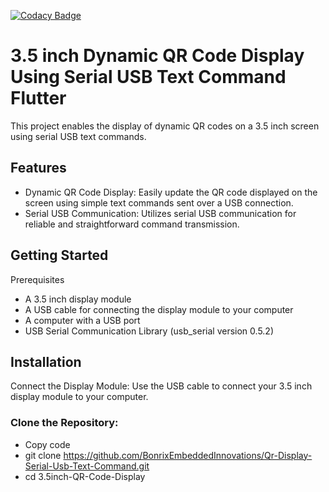 [![Codacy Badge](https://api.codacy.com/project/badge/Grade/83070da7805b4899820e285d2f7847b9)](https://www.codacy.com/manual/kai-morich/SimpleUsbTerminal?utm_source=github.com&amp;utm_medium=referral&amp;utm_content=kai-morich/SimpleUsbTerminal&amp;utm_campaign=Badge_Grade)

# 3.5 inch Dynamic QR Code Display Using Serial USB Text Command Flutter

This project enables the display of dynamic QR codes on a 3.5 inch screen using serial USB text commands.

## Features
- Dynamic QR Code Display: Easily update the QR code displayed on the screen using simple text commands sent over a USB connection.
- Serial USB Communication: Utilizes serial USB communication for reliable and straightforward command transmission.


## Getting Started
Prerequisites


- A 3.5 inch display module
- A USB cable for connecting the display module to your computer
- A computer with a USB port
- USB Serial Communication Library (usb_serial version 0.5.2)

## Installation

Connect the Display Module: Use the USB cable to connect your 3.5 inch display module to your computer.
### Clone the Repository:

- Copy code
- git clone https://github.com/BonrixEmbeddedInnovations/Qr-Display-Serial-Usb-Text-Command.git
- cd 3.5inch-QR-Code-Display


